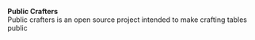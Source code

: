 **Public Crafters**  
Public crafters is an open source project intended to make crafting tables public
